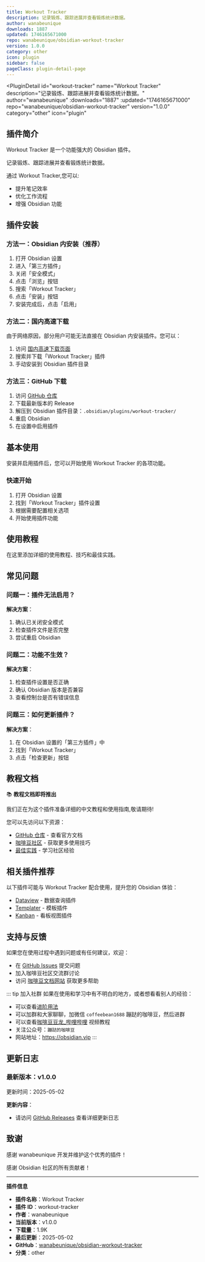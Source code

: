 ```yaml
---
title: Workout Tracker
description: 记录锻炼、跟踪进展并查看锻炼统计数据。
author: wanabeunique
downloads: 1887
updated: 1746165671000
repo: wanabeunique/obsidian-workout-tracker
version: 1.0.0
category: other
icon: plugin
sidebar: false
pageClass: plugin-detail-page
---
```


<PluginDetail
  id="workout-tracker"
  name="Workout Tracker"
  description="记录锻炼、跟踪进展并查看锻炼统计数据。"
  author="wanabeunique"
  :downloads="1887"
  :updated="1746165671000"
  repo="wanabeunique/obsidian-workout-tracker"
  version="1.0.0"
  category="other"
  icon="plugin"
>

<!-- AUTO_GENERATED_START -->
## 插件简介

Workout Tracker 是一个功能强大的 Obsidian 插件。

记录锻炼、跟踪进展并查看锻炼统计数据。

通过 Workout Tracker,您可以:

- 提升笔记效率
- 优化工作流程
- 增强 Obsidian 功能

<!-- AUTO_GENERATED_END -->

<!-- AUTO_GENERATED_START -->
## 插件安装

### 方法一：Obsidian 内安装（推荐）

1. 打开 Obsidian 设置
2. 进入「第三方插件」
3. 关闭「安全模式」
4. 点击「浏览」按钮
5. 搜索「Workout Tracker」
6. 点击「安装」按钮
7. 安装完成后，点击「启用」

### 方法二：国内高速下载

由于网络原因，部分用户可能无法直接在 Obsidian 内安装插件。您可以：

1. 访问 [国内高速下载页面](/zh/documentation/obsidian-plugins-download.html)
2. 搜索并下载「Workout Tracker」插件
3. 手动安装到 Obsidian 插件目录

### 方法三：GitHub 下载

1. 访问 [GitHub 仓库](https://github.com/wanabeunique/obsidian-workout-tracker)
2. 下载最新版本的 Release
3. 解压到 Obsidian 插件目录：`.obsidian/plugins/workout-tracker/`
4. 重启 Obsidian
5. 在设置中启用插件

## 基本使用

安装并启用插件后，您可以开始使用 Workout Tracker 的各项功能。

### 快速开始

1. 打开 Obsidian 设置
2. 找到「Workout Tracker」插件设置
3. 根据需要配置相关选项
4. 开始使用插件功能

<!-- AUTO_GENERATED_END -->

<!-- CUSTOM_CONTENT_START:tutorial -->
## 使用教程

在这里添加详细的使用教程、技巧和最佳实践。

<!-- CUSTOM_CONTENT_END:tutorial -->

<!-- SHARED_CONTENT_START -->
## 常见问题

### 问题一：插件无法启用？

**解决方案**：
1. 确认已关闭安全模式
2. 检查插件文件是否完整
3. 尝试重启 Obsidian

### 问题二：功能不生效？

**解决方案**：
1. 检查插件设置是否正确
2. 确认 Obsidian 版本是否兼容
3. 查看控制台是否有错误信息

### 问题三：如何更新插件？

**解决方案**：
1. 在 Obsidian 设置的「第三方插件」中
2. 找到「Workout Tracker」
3. 点击「检查更新」按钮

## 教程文档

📚 **教程文档即将推出**

我们正在为这个插件准备详细的中文教程和使用指南,敬请期待!

您可以先访问以下资源：
- [GitHub 仓库](https://github.com/wanabeunique/obsidian-workout-tracker) - 查看官方文档
- [咖啡豆社区](/zh/bases/) - 获取更多使用技巧
- [最佳实践](/zh/best-practices/) - 学习社区经验

## 相关插件推荐

以下插件可能与 Workout Tracker 配合使用，提升您的 Obsidian 体验：

- [Dataview](/zh/plugins/dataview.html) - 数据查询插件
- [Templater](/zh/plugins/templater-obsidian.html) - 模板插件
- [Kanban](/zh/plugins/obsidian-kanban.html) - 看板视图插件

## 支持与反馈

如果您在使用过程中遇到问题或有任何建议，欢迎：

- 在 [GitHub Issues](https://github.com/wanabeunique/obsidian-workout-tracker/issues) 提交问题
- 加入咖啡豆社区交流群讨论
- 访问 [咖啡豆文档网站](https://obsidian.vip) 获取更多帮助

::: tip 加入社群
如果在使用和学习中有不明白的地方，或者想看看别人的经验：
- 可以查看[进阶用法](/zh/advanced)
- 可以加群和大家聊聊，加微信 `coffeebean1688` 蹦跶的咖啡豆，然后进群
- 可以查看[咖啡豆豆龙_哔哩哔哩](https://space.bilibili.com/618777356) 视频教程
- 关注公众号：`蹦跶的咖啡豆`
- 网站地址：https://obsidian.vip
:::
<!-- SHARED_CONTENT_END -->

<!-- AUTO_GENERATED_START -->
## 更新日志

### 最新版本：v1.0.0

更新时间：2025-05-02

**更新内容**：
- 请访问 [GitHub Releases](https://github.com/wanabeunique/obsidian-workout-tracker/releases) 查看详细更新日志

## 致谢

感谢 wanabeunique 开发并维护这个优秀的插件！

感谢 Obsidian 社区的所有贡献者！

---

**插件信息**
- **插件名称**：Workout Tracker
- **插件 ID**：workout-tracker
- **作者**：wanabeunique
- **当前版本**：v1.0.0
- **下载量**：1.9K
- **最后更新**：2025-05-02
- **GitHub**：[wanabeunique/obsidian-workout-tracker](https://github.com/wanabeunique/obsidian-workout-tracker)
- **分类**：other
<!-- AUTO_GENERATED_END -->

</PluginDetail>

